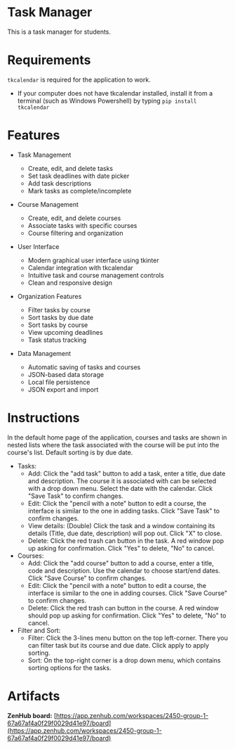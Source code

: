 # Task Manager
This is a task manager for students.

# Requirements
`tkcalendar` is required for the application to work.
- If your computer does not have tkcalendar installed, install it from a terminal (such as Windows Powershell) by typing `pip install tkcalendar`

# Features

- Task Management
    - Create, edit, and delete tasks
    - Set task deadlines with date picker
    - Add task descriptions
    - Mark tasks as complete/incomplete

- Course Management
    - Create, edit, and delete courses
    - Associate tasks with specific courses
    - Course filtering and organization

- User Interface
    - Modern graphical user interface using tkinter
    - Calendar integration with tkcalendar
    - Intuitive task and course management controls
    - Clean and responsive design

- Organization Features
    - Filter tasks by course
    - Sort tasks by due date
    - Sort tasks by course
    - View upcoming deadlines
    - Task status tracking

- Data Management
    - Automatic saving of tasks and courses
    - JSON-based data storage
    - Local file persistence
    - JSON export and import

# Instructions
In the default home page of the application, courses and tasks are shown in nested lists where the task associated with the course will be put into the course's list. Default sorting is by due date.

- Tasks:
    - Add: Click the "add task" button to add a task, enter a title, due date and description. The course it is associated with can be selected with a drop down menu. Select the date with the calendar. Click "Save Task" to confirm changes.
    - Edit: Click the "pencil with a note" button to edit a course, the interface is similar to the one in adding tasks. Click "Save Task" to confirm changes.
    - View details: (Double) Click the task and a window containing its details (Title, due date, description) will pop out. Click "X" to close.
    - Delete: Click the red trash can button in the task. A red window pop up asking for confirmation. Click "Yes" to delete, "No" to cancel.
- Courses:
    - Add: Click the "add course" button to add a course, enter a title, code and description. Use the calendar to choose start/end dates. Click "Save Course" to confirm changes.
    - Edit: Click the "pencil with a note" button to edit a course, the interface is similar to the one in adding courses. Click "Save Course" to confirm changes.
    - Delete: Click the red trash can button in the course. A red window should pop up asking for confirmation. Click "Yes" to delete, "No" to cancel.
- Filter and Sort:
    - Filter: Click the 3-lines menu button on the top left-corner. There you can filter task but its course and due date. Click apply to apply sorting.
    - Sort: On the top-right corner is a drop down menu, which contains sorting options for the tasks.
# Artifacts
**ZenHub board:** [https://app.zenhub.com/workspaces/2450-group-1-67a67af4a0f29f0029d41e97/board](https://app.zenhub.com/workspaces/2450-group-1-67a67af4a0f29f0029d41e97/board)
